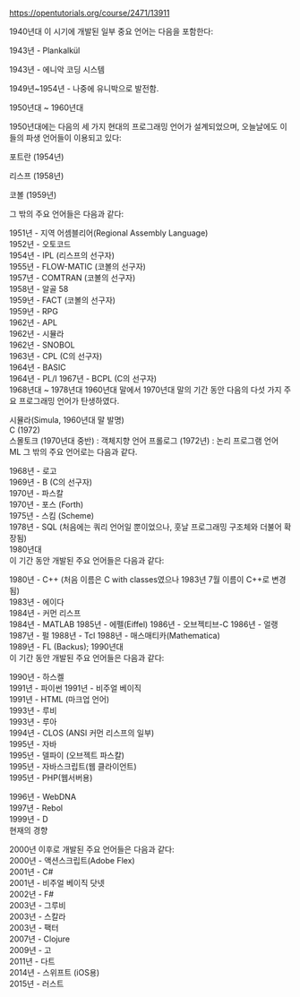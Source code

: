 https://opentutorials.org/course/2471/13911

1940년대
이 시기에 개발된 일부 중요 언어는 다음을 포함한다:

1943년 - Plankalkül

1943년 - 에니악 코딩 시스템

1949년~1954년 - 나중에 유니박으로 발전함.

1950년대 ~ 1960년대

1950년대에는 다음의 세 가지 현대의 프로그래밍 언어가 설계되었으며, 
오늘날에도 이들의 파생 언어들이 이용되고 있다:

포트란 (1954년)

리스프 (1958년)

코볼 (1959년)

그 밖의 주요 언어들은 다음과 같다:

1951년 - 지역 어셈블리어(Regional Assembly Language)  
1952년 - 오토코드  
1954년 - IPL (리스프의 선구자)   
1955년 - FLOW-MATIC (코볼의 선구자)  
1957년 - COMTRAN (코볼의 선구자)  
1958년 - 알골 58  
1959년 - FACT (코볼의 선구자)  
1959년 - RPG  
1962년 - APL  
1962년 - 시뮬라  
1962년 - SNOBOL  
1963년 - CPL (C의 선구자)  
1964년 - BASIC  
1964년 - PL/I 
1967년 - BCPL (C의 선구자)  
1968년대 ~ 1978년대
1960년대 말에서 1970년대 말의 기간 동안 다음의 다섯 가지 주요 프로그래밍 언어가 탄생하였다.  

시뮬라(Simula, 1960년대 말 발명)  
C (1972)  
스몰토크 (1970년대 중반) : 객체지향 언어
프롤로그 (1972년) : 논리 프로그램 언어
ML
그 밖의 주요 언어로는 다음과 같다.

1968년 - 로고  
1969년 - B (C의 선구자)  
1970년 - 파스칼  
1970년 - 포스 (Forth)  
1975년 - 스킴 (Scheme)  
1978년 - SQL (처음에는 쿼리 언어일 뿐이었으나, 훗날 프로그래밍 구조체와 더불어 확장됨)  
1980년대  
이 기간 동안 개발된 주요 언어들은 다음과 같다:  

1980년 - C++ (처음 이름은 C with classes였으나 1983년 7월 이름이 C++로 변경됨)  
1983년 - 에이다  
1984년 - 커먼 리스프  
1984년 - MATLAB
1985년 - 에펠(Eiffel)
1986년 - 오브젝티브-C
1986년 - 얼랭
1987년 - 펄
1988년 - Tcl
1988년 - 매스매티카(Mathematica)  
1989년 - FL (Backus);
1990년대  
이 기간 동안 개발된 주요 언어들은 다음과 같다:  

1990년 - 하스켈  
1991년 - 파이썬 
1991년 - 비주얼 베이직  
1991년 - HTML (마크업 언어)  
1993년 - 루비  
1993년 - 루아  
1994년 - CLOS (ANSI 커먼 리스프의 일부)  
1995년 - 자바  
1995년 - 델파이 (오브젝트 파스칼)  
1995년 - 자바스크립트(웹 클라이언트)  
1995년 - PHP(웹서버용)  
  
1996년 - WebDNA  
1997년 - Rebol  
1999년 - D  
현재의 경향  

2000년 이후로 개발된 주요 언어들은 다음과 같다:  
2000년 - 액션스크립트(Adobe Flex)  
2001년 - C#  
2001년 - 비주얼 베이직 닷넷  
2002년 - F#  
2003년 - 그루비  
2003년 - 스칼라  
2003년 - 팩터  
2007년 - Clojure  
2009년 - 고  
2011년 - 다트  
2014년 - 스위프트 (iOS용)  
2015년 - 러스트  



